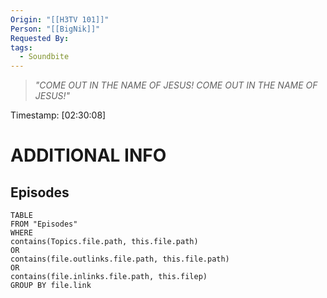 ```yaml
---
Origin: "[[H3TV 101]]"
Person: "[[BigNik]]"
Requested By: 
tags:
  - Soundbite
---
```

> *"COME OUT IN THE NAME OF JESUS! COME OUT IN THE NAME OF JESUS!"*

Timestamp: [02:30:08]
# ADDITIONAL INFO

## Episodes
``` dataview
TABLE
FROM "Episodes"
WHERE 
contains(Topics.file.path, this.file.path) 
OR 
contains(file.outlinks.file.path, this.file.path)
OR
contains(file.inlinks.file.path, this.filep)
GROUP BY file.link
```